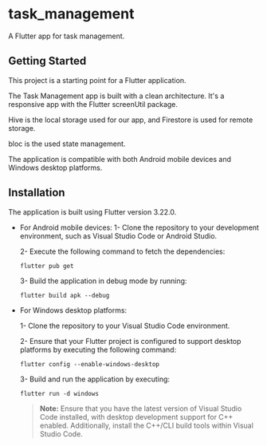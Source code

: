 # task_management

A Flutter app for task management.

## Getting Started

This project is a starting point for a Flutter application.

The Task Management app is built with a clean architecture. It's a responsive app with the Flutter screenUtil package.

Hive is the local storage used for our app, and Firestore is used for remote storage.

bloc is the used state management.

The application is compatible with both Android mobile devices and Windows desktop platforms.

## Installation
The application is built using Flutter version 3.22.0.
- For Android mobile devices:
  1- Clone the repository to your development environment, such as Visual Studio Code or Android Studio.

  2- Execute the following command to fetch the dependencies:

    `flutter pub get`

  3- Build the application in debug mode by running:

    `flutter build apk --debug`

- For Windows desktop platforms:

  1- Clone the repository to your Visual Studio Code environment.

  2- Ensure that your Flutter project is configured to support desktop platforms by executing the following command:

    `flutter config --enable-windows-desktop`

  3- Build and run the application by executing:

    `flutter run -d windows`

  > **Note:** Ensure that you have the latest version of Visual Studio Code installed, with desktop development support for C++ enabled. Additionally, install the C++/CLI build tools within Visual Studio Code.
  
  
